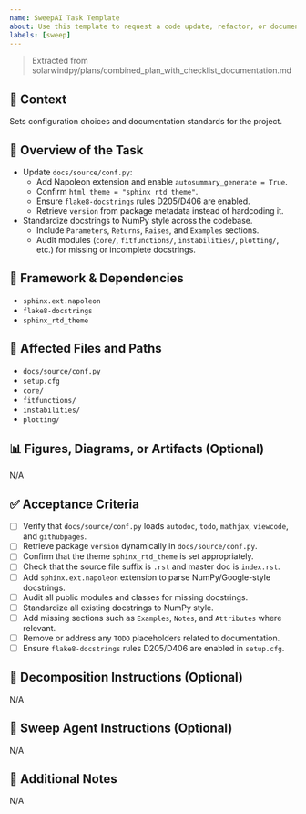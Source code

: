 ```yaml
---
name: SweepAI Task Template
about: Use this template to request a code update, refactor, or documentation change via SweepAI.
labels: [sweep]
---
```


> Extracted from solarwindpy/plans/combined_plan_with_checklist_documentation.md

## 🧠 Context

Sets configuration choices and documentation standards for the project.

## 🎯 Overview of the Task

- Update `docs/source/conf.py`:
  - Add Napoleon extension and enable `autosummary_generate = True`.
  - Confirm `html_theme = "sphinx_rtd_theme"`.
  - Ensure `flake8-docstrings` rules D205/D406 are enabled.
  - Retrieve `version` from package metadata instead of hardcoding it.
- Standardize docstrings to NumPy style across the codebase.
  - Include `Parameters`, `Returns`, `Raises`, and `Examples` sections.
  - Audit modules (`core/`, `fitfunctions/`, `instabilities/`, `plotting/`, etc.) for missing or
    incomplete docstrings.

## 🔧 Framework & Dependencies

- `sphinx.ext.napoleon`
- `flake8-docstrings`
- `sphinx_rtd_theme`

## 📂 Affected Files and Paths

- `docs/source/conf.py`
- `setup.cfg`
- `core/`
- `fitfunctions/`
- `instabilities/`
- `plotting/`

## 📊 Figures, Diagrams, or Artifacts (Optional)

N/A

## ✅ Acceptance Criteria

- [ ] Verify that `docs/source/conf.py` loads `autodoc`, `todo`, `mathjax`, `viewcode`, and
  `githubpages`.
- [ ] Retrieve package `version` dynamically in `docs/source/conf.py`.
- [ ] Confirm that the theme `sphinx_rtd_theme` is set appropriately.
- [ ] Check that the source file suffix is `.rst` and master doc is `index.rst`.
- [ ] Add `sphinx.ext.napoleon` extension to parse NumPy/Google-style docstrings.
- [ ] Audit all public modules and classes for missing docstrings.
- [ ] Standardize all existing docstrings to NumPy style.
- [ ] Add missing sections such as `Examples`, `Notes`, and `Attributes` where relevant.
- [ ] Remove or address any `TODO` placeholders related to documentation.
- [ ] Ensure `flake8-docstrings` rules D205/D406 are enabled in `setup.cfg`.

## 🧩 Decomposition Instructions (Optional)

N/A

## 🤖 Sweep Agent Instructions (Optional)

N/A

## 💬 Additional Notes

N/A
